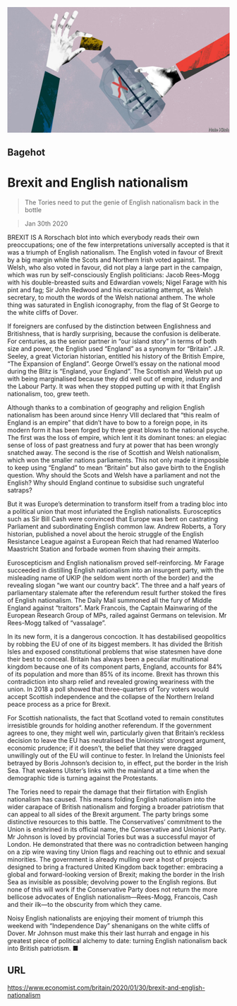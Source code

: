 ![](./images/20200201_BRD000_0.jpg)

## Bagehot

# Brexit and English nationalism

> The Tories need to put the genie of English nationalism back in the bottle

> Jan 30th 2020

BREXIT IS A Rorschach blot into which everybody reads their own preoccupations; one of the few interpretations universally accepted is that it was a triumph of English nationalism. The English voted in favour of Brexit by a big margin while the Scots and Northern Irish voted against. The Welsh, who also voted in favour, did not play a large part in the campaign, which was run by self-consciously English politicians: Jacob Rees-Mogg with his double-breasted suits and Edwardian vowels; Nigel Farage with his pint and fag; Sir John Redwood and his excruciating attempt, as Welsh secretary, to mouth the words of the Welsh national anthem. The whole thing was saturated in English iconography, from the flag of St George to the white cliffs of Dover.

If foreigners are confused by the distinction between Englishness and Britishness, that is hardly surprising, because the confusion is deliberate. For centuries, as the senior partner in “our island story” in terms of both size and power, the English used “England” as a synonym for “Britain”. J.R. Seeley, a great Victorian historian, entitled his history of the British Empire, “The Expansion of England”. George Orwell’s essay on the national mood during the Blitz is “England, your England”. The Scottish and Welsh put up with being marginalised because they did well out of empire, industry and the Labour Party. It was when they stopped putting up with it that English nationalism, too, grew teeth.

Although thanks to a combination of geography and religion English nationalism has been around since Henry VIII declared that “this realm of England is an empire” that didn’t have to bow to a foreign pope, in its modern form it has been forged by three great blows to the national psyche. The first was the loss of empire, which lent it its dominant tones: an elegiac sense of loss of past greatness and fury at power that has been wrongly snatched away. The second is the rise of Scottish and Welsh nationalism, which won the smaller nations parliaments. This not only made it impossible to keep using “England” to mean “Britain” but also gave birth to the English question. Why should the Scots and Welsh have a parliament and not the English? Why should England continue to subsidise such ungrateful satraps?

But it was Europe’s determination to transform itself from a trading bloc into a political union that most infuriated the English nationalists. Eurosceptics such as Sir Bill Cash were convinced that Europe was bent on castrating Parliament and subordinating English common law. Andrew Roberts, a Tory historian, published a novel about the heroic struggle of the English Resistance League against a European Reich that had renamed Waterloo Maastricht Station and forbade women from shaving their armpits.

Euroscepticism and English nationalism proved self-reinforcing. Mr Farage succeeded in distilling English nationalism into an insurgent party, with the misleading name of UKIP (he seldom went north of the border) and the revealing slogan “we want our country back”. The three and a half years of parliamentary stalemate after the referendum result further stoked the fires of English nationalism. The Daily Mail summoned all the fury of Middle England against “traitors”. Mark Francois, the Captain Mainwaring of the European Research Group of MPs, railed against Germans on television. Mr Rees-Mogg talked of “vassalage”.

In its new form, it is a dangerous concoction. It has destabilised geopolitics by robbing the EU of one of its biggest members. It has divided the British Isles and exposed constitutional problems that wise statesmen have done their best to conceal. Britain has always been a peculiar multinational kingdom because one of its component parts, England, accounts for 84% of its population and more than 85% of its income. Brexit has thrown this contradiction into sharp relief and revealed growing weariness with the union. In 2018 a poll showed that three-quarters of Tory voters would accept Scottish independence and the collapse of the Northern Ireland peace process as a price for Brexit.

For Scottish nationalists, the fact that Scotland voted to remain constitutes irresistible grounds for holding another referendum. If the government agrees to one, they might well win, particularly given that Britain’s reckless decision to leave the EU has neutralised the Unionists’ strongest argument, economic prudence; if it doesn’t, the belief that they were dragged unwillingly out of the EU will continue to fester. In Ireland the Unionists feel betrayed by Boris Johnson’s decision to, in effect, put the border in the Irish Sea. That weakens Ulster’s links with the mainland at a time when the demographic tide is turning against the Protestants.

The Tories need to repair the damage that their flirtation with English nationalism has caused. This means folding English nationalism into the wider carapace of British nationalism and forging a broader patriotism that can appeal to all sides of the Brexit argument. The party brings some distinctive resources to this battle. The Conservatives’ commitment to the Union is enshrined in its official name, the Conservative and Unionist Party. Mr Johnson is loved by provincial Tories but was a successful mayor of London. He demonstrated that there was no contradiction between hanging on a zip wire waving tiny Union flags and reaching out to ethnic and sexual minorities. The government is already mulling over a host of projects designed to bring a fractured United Kingdom back together: embracing a global and forward-looking version of Brexit; making the border in the Irish Sea as invisible as possible; devolving power to the English regions. But none of this will work if the Conservative Party does not return the more bellicose advocates of English nationalism—Rees-Mogg, Francois, Cash and their ilk—to the obscurity from which they came.

Noisy English nationalists are enjoying their moment of triumph this weekend with “Independence Day” shenanigans on the white cliffs of Dover. Mr Johnson must make this their last hurrah and engage in his greatest piece of political alchemy to date: turning English nationalism back into British patriotism. ■

## URL

https://www.economist.com/britain/2020/01/30/brexit-and-english-nationalism
